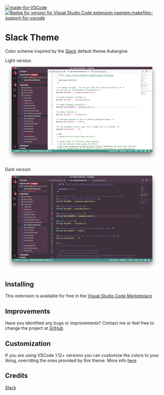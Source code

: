 [![made-for-VSCode](https://img.shields.io/badge/Made%20for-VSCode-1f425f.svg)](https://code.visualstudio.com/) [![Badge for version for Visual Studio Code extension naereen.makefiles-support-for-vscode](https://vsmarketplacebadge.apphb.com/version/naereen.makefiles-support-for-vscode.svg)](https://marketplace.visualstudio.com/items?itemName=felipe-mendes.slack-theme)

# Slack Theme

Color scheme inspired by the [Slack](https://slack.com) default theme Aubergine.

Light version
![](https://raw.githubusercontent.com/felipemendes/slack-theme/master/vscode/screenshots/preview-light.png)

Dark version
![](https://raw.githubusercontent.com/felipemendes/slack-theme/master/vscode/screenshots/preview-dark.png)
## Installing

This extension is available for free in the [Visual Studio Code Marketplace](https://marketplace.visualstudio.com/items?itemName=felipe-mendes.slack-theme)

## Improvements

Have you identified any bugs or improvements? Contact me or feel free to change the project at [GitHub](https://github.com/felipemendes/slack-theme)

## Customization

If you are using VSCode 1.12+ versions you can customize the colors to your liking, overriding the ones provided by this theme. More info [here](https://code.visualstudio.com/docs/getstarted/theme-color-reference)

## Credits

[Slack](https://github.com/slackhq)
